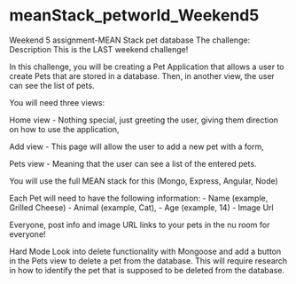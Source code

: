 # meanStack_petworld_Weekend5
Weekend 5 assignment-MEAN Stack pet database
The challenge:
Description
This is the LAST weekend challenge!

In this challenge, you will be creating a Pet Application that allows a user to create Pets that are stored in a database. Then, in another view, the user can see the list of pets.

You will need three views:

Home view - Nothing special, just greeting the user, giving them direction on how to use the application,

Add view - This page will allow the user to add a new pet with a form,

Pets view - Meaning that the user can see a list of the entered pets.

You will use the full MEAN stack for this (Mongo, Express, Angular, Node)

Each Pet will need to have the following information: - Name (example, Grilled Cheese) - Animal (example, Cat), - Age (example, 14) - Image Url

Everyone, post info and image URL links to your pets in the nu room for everyone!

Hard Mode
Look into delete functionality with Mongoose and add a button in the Pets view to delete a pet from the database. This will require research in how to identify the pet that is supposed to be deleted from the database.

